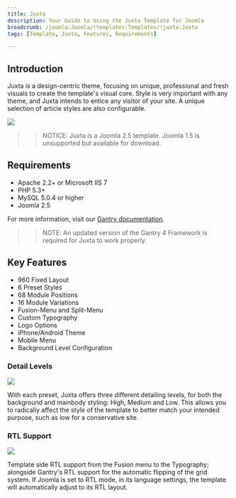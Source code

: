 ```yaml
---
title: Juxta
description: Your Guide to Using the Juxta Template for Joomla
breadcrumb: /joomla:Joomla/!templates:Templates/!juxta:Juxta
tags: [Template, Juxta, Features, Requirements]

---
```


Introduction
-----

Juxta is a design-centric theme, focusing on unique, professional and fresh visuals to create the template's visual core. Style is very important with any theme, and Juxta intends to entice any visitor of your site. A unique selection of article styles are also configurable.

![][theme]

>> NOTICE: Juxta is a Joomla 2.5 template. Joomla 1.5 is unsupported but available for download.

Requirements
-----

* Apache 2.2+ or Microsoft IIS 7
* PHP 5.3+
* MySQL 5.0.4 or higher
* Joomla 2.5

For more information, visit our [Gantry documentation][gantry].

>> NOTE: An updated version of the Gantry 4 Framework is required for Juxta to work properly.

Key Features
-----

* 960 Fixed Layout
* 6 Preset Styles
* 68 Module Positions
* 16 Module Variations
* Fusion-Menu and Split-Menu
* Custom Typography
* Logo Options
* iPhone/Android Theme
* Mobile Menu
* Background Level Configuration

### Detail Levels

![][detail]

With each preset, Juxta offers three different detailing levels, for both the background and mainbody styling: High, Medium and Low. This allows you to radically affect the style of the template to better match your intended purpose, such as low for a conservative site.

### RTL Support

![][rtl]

Template side RTL support from the Fusion menu to the Typography; alongside Gantry's RTL support for the automatic flipping of the grid system. If Joomla is set to RTL mode, in its language settings, the template will automatically adjust to its RTL layout.

[gantry]: http://www.gantry-framework.org/
[theme]: assets/juxta.jpeg
[detail]: assets/detail.jpg
[rtl]: assets/rtl.jpg
[fusion]: assets/fusion.jpg
